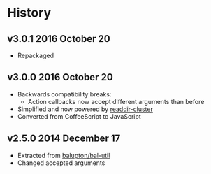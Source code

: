 # History

## v3.0.1 2016 October 20
- Repackaged

## v3.0.0 2016 October 20
- Backwards compatibility breaks:
  - Action callbacks now accept different arguments than before
- Simplified and now powered by [readdir-cluster](https://github.com/bevry/readdir-cluster)
- Converted from CoffeeScript to JavaScript

## v2.5.0 2014 December 17
- Extracted from [balupton/bal-util](https://github.com/balupton/bal-util)
- Changed accepted arguments
